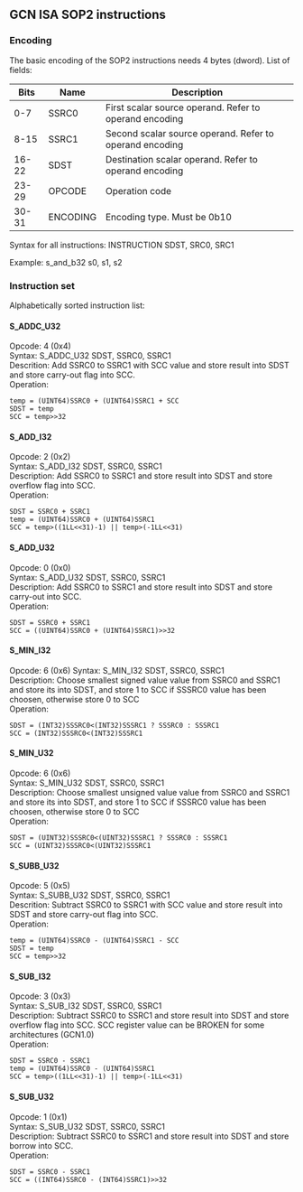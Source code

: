 ## GCN ISA SOP2 instructions

### Encoding

The basic encoding of the SOP2 instructions needs 4 bytes (dword). List of fields:

Bits  | Name     | Description
------|----------|------------------------------
0-7   | SSRC0    | First scalar source operand. Refer to operand encoding
8-15  | SSRC1    | Second scalar source operand. Refer to operand encoding
16-22 | SDST     | Destination scalar operand. Refer to operand encoding
23-29 | OPCODE   | Operation code
30-31 | ENCODING | Encoding type. Must be 0b10

Syntax for all instructions: INSTRUCTION SDST, SRC0, SRC1

Example: s_and_b32 s0, s1, s2

### Instruction set

Alphabetically sorted instruction list:

#### S_ADDC_U32

Opcode: 4 (0x4)  
Syntax: S_ADDC_U32 SDST, SSRC0, SSRC1  
Descrition: Add SSRC0 to SSRC1 with SCC value and store result into SDST and store
carry-out flag into SCC.  
Operation:  
```
temp = (UINT64)SSRC0 + (UINT64)SSRC1 + SCC
SDST = temp
SCC = temp>>32
```

#### S_ADD_I32

Opcode: 2 (0x2)  
Syntax: S_ADD_I32 SDST, SSRC0, SSRC1  
Description: Add SSRC0 to SSRC1 and store result into SDST and store overflow flag into SCC.  
Operation:  

```
SDST = SSRC0 + SSRC1
temp = (UINT64)SSRC0 + (UINT64)SSRC1
SCC = temp>((1LL<<31)-1) || temp>(-1LL<<31)
```

#### S_ADD_U32

Opcode: 0 (0x0)  
Syntax: S_ADD_U32 SDST, SSRC0, SSRC1  
Description: Add SSRC0 to SSRC1 and store result into SDST and store carry-out into SCC.  
Operation:  
```
SDST = SSRC0 + SSRC1
SCC = ((UINT64)SSRC0 + (UINT64)SSRC1)>>32
```

#### S_MIN_I32

Opcode: 6 (0x6)
Syntax: S_MIN_I32 SDST, SSRC0, SSRC1  
Description: Choose smallest signed value value from SSRC0 and SSRC1 and store its into SDST,
and store 1 to SCC if SSSRC0 value has been choosen, otherwise store 0 to SCC  
Operation:  
```
SDST = (INT32)SSSRC0<(INT32)SSSRC1 ? SSSRC0 : SSSRC1
SCC = (INT32)SSSRC0<(INT32)SSSRC1
```

#### S_MIN_U32

Opcode: 6 (0x6)  
Syntax: S_MIN_U32 SDST, SSRC0, SSRC1  
Description: Choose smallest unsigned value value from SSRC0 and SSRC1 and store its into SDST,
and store 1 to SCC if SSSRC0 value has been choosen, otherwise store 0 to SCC  
Operation:  
```
SDST = (UINT32)SSSRC0<(UINT32)SSSRC1 ? SSSRC0 : SSSRC1
SCC = (UINT32)SSSRC0<(UINT32)SSSRC1
```

#### S_SUBB_U32

Opcode: 5 (0x5)  
Syntax: S_SUBB_U32 SDST, SSRC0, SSRC1  
Descrition: Subtract SSRC0 to SSRC1 with SCC value and store result into SDST and store
carry-out flag into SCC.  
Operation:  
```
temp = (UINT64)SSRC0 - (UINT64)SSRC1 - SCC
SDST = temp
SCC = temp>>32
```

#### S_SUB_I32

Opcode: 3 (0x3)  
Syntax: S_SUB_I32 SDST, SSRC0, SSRC1  
Description: Subtract SSRC0 to SSRC1 and store result into SDST and
store overflow flag into SCC. SCC register value can be BROKEN for some
architectures (GCN1.0)  
Operation:  
```
SDST = SSRC0 - SSRC1
temp = (UINT64)SSRC0 - (UINT64)SSRC1
SCC = temp>((1LL<<31)-1) || temp>(-1LL<<31)
```

#### S_SUB_U32

Opcode: 1 (0x1)  
Syntax: S_SUB_U32 SDST, SSRC0, SSRC1  
Description: Subtract SSRC0 to SSRC1 and store result into SDST and store borrow into SCC.  
Operation:  
```
SDST = SSRC0 - SSRC1
SCC = ((INT64)SSRC0 - (INT64)SSRC1)>>32
```
